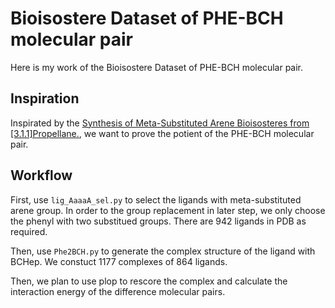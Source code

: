 # Bioisostere Dataset of PHE-BCH molecular pair

Here is my work of the Bioisostere Dataset of PHE-BCH molecular pair.

## Inspiration

Inspirated by the [Synthesis of Meta-Substituted Arene Bioisosteres from [3.1.1]Propellane.](https://doi.org/10.1038/s41586-022-05290-z), we want to prove the potient of the PHE-BCH molecular pair.

## Workflow

First, use `lig_AaaaA_sel.py` to select the ligands with meta-substituted arene group. In order to the group replacement in later step, we only choose the phenyl with two substitued groups. There are 942 ligands in PDB as required.

Then, use `Phe2BCH.py` to generate the complex structure of the ligand with BCHep. We constuct 1177 complexes of 864 ligands. 

Then, we plan to use plop to rescore the complex and calculate the interaction energy of the difference molecular pairs.